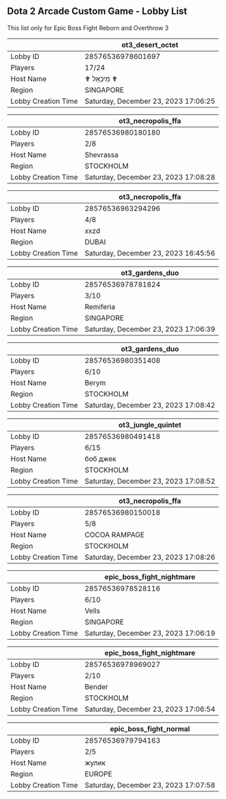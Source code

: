 ## Dota 2 Arcade Custom Game - Lobby List

This list only for Epic Boss Fight Reborn and Overthrow 3

|  | ot3_desert_octet |
| ------ | ------ |
| Lobby ID | 28576536978601697 |
| Players | 17/24 |
| Host Name | ✟ מִיכָאֵל ✟ |
| Region | SINGAPORE |
| Lobby Creation Time | Saturday, December 23, 2023 17:06:25 |


|  | ot3_necropolis_ffa |
| ------ | ------ |
| Lobby ID | 28576536980180180 |
| Players | 2/8 |
| Host Name | Shevrassa |
| Region | STOCKHOLM |
| Lobby Creation Time | Saturday, December 23, 2023 17:08:28 |


|  | ot3_necropolis_ffa |
| ------ | ------ |
| Lobby ID | 28576536963294296 |
| Players | 4/8 |
| Host Name | xxzd |
| Region | DUBAI |
| Lobby Creation Time | Saturday, December 23, 2023 16:45:56 |


|  | ot3_gardens_duo |
| ------ | ------ |
| Lobby ID | 28576536978781824 |
| Players | 3/10 |
| Host Name | Remiferia |
| Region | SINGAPORE |
| Lobby Creation Time | Saturday, December 23, 2023 17:06:39 |


|  | ot3_gardens_duo |
| ------ | ------ |
| Lobby ID | 28576536980351408 |
| Players | 6/10 |
| Host Name | Berym |
| Region | STOCKHOLM |
| Lobby Creation Time | Saturday, December 23, 2023 17:08:42 |


|  | ot3_jungle_quintet |
| ------ | ------ |
| Lobby ID | 28576536980491418 |
| Players | 6/15 |
| Host Name | боб джек |
| Region | STOCKHOLM |
| Lobby Creation Time | Saturday, December 23, 2023 17:08:52 |


|  | ot3_necropolis_ffa |
| ------ | ------ |
| Lobby ID | 28576536980150018 |
| Players | 5/8 |
| Host Name | COCOA RAMPAGE |
| Region | STOCKHOLM |
| Lobby Creation Time | Saturday, December 23, 2023 17:08:26 |


|  | epic_boss_fight_nightmare |
| ------ | ------ |
| Lobby ID | 28576536978528116 |
| Players | 6/10 |
| Host Name | Vells |
| Region | SINGAPORE |
| Lobby Creation Time | Saturday, December 23, 2023 17:06:19 |


|  | epic_boss_fight_nightmare |
| ------ | ------ |
| Lobby ID | 28576536978969027 |
| Players | 2/10 |
| Host Name | Bender |
| Region | STOCKHOLM |
| Lobby Creation Time | Saturday, December 23, 2023 17:06:54 |


|  | epic_boss_fight_normal |
| ------ | ------ |
| Lobby ID | 28576536979794163 |
| Players | 2/5 |
| Host Name | жулик |
| Region | EUROPE |
| Lobby Creation Time | Saturday, December 23, 2023 17:07:58 |


